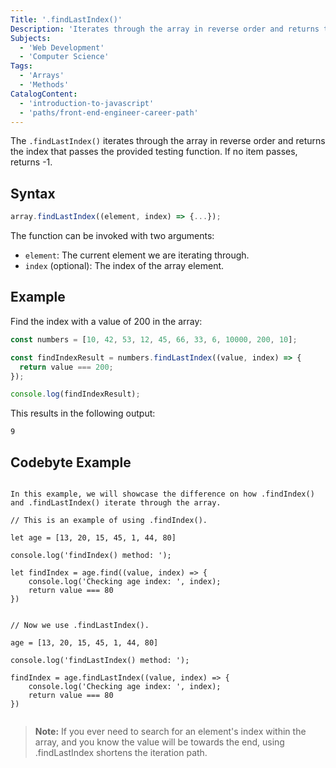 ```yaml
---
Title: '.findLastIndex()'
Description: 'Iterates through the array in reverse order and returns the index that passes the provided testing function. If no item passes, returns -1.'
Subjects:
  - 'Web Development'
  - 'Computer Science'
Tags:
  - 'Arrays'
  - 'Methods'
CatalogContent:
  - 'introduction-to-javascript'
  - 'paths/front-end-engineer-career-path'
---
```


The `.findLastIndex()` iterates through the array in reverse order and returns the index that passes the provided testing function. If no item passes, returns -1.

## Syntax

```js
array.findLastIndex((element, index) => {...});
```

The function can be invoked with two arguments:

- `element`: The current element we are iterating through.
- `index` (optional): The index of the array element.

## Example

Find the index with a value of 200 in the array:

```js
const numbers = [10, 42, 53, 12, 45, 66, 33, 6, 10000, 200, 10];

const findIndexResult = numbers.findLastIndex((value, index) => {
  return value === 200;
});

console.log(findIndexResult);
```

This results in the following output:

```shell
9
```

## Codebyte Example

```codebyte/js

In this example, we will showcase the difference on how .findIndex() and .findLastIndex() iterate through the array.

// This is an example of using .findIndex().

let age = [13, 20, 15, 45, 1, 44, 80]

console.log('findIndex() method: ');

let findIndex = age.find((value, index) => {
    console.log('Checking age index: ', index);
    return value === 80
})


// Now we use .findLastIndex().

age = [13, 20, 15, 45, 1, 44, 80]

console.log('findLastIndex() method: ');

findIndex = age.findLastIndex((value, index) => {
    console.log('Checking age index: ', index);
    return value === 80
})


```

> **Note:** If you ever need to search for an element's index within the array, and you know the value will be towards the end, using .findLastIndex shortens the iteration path.